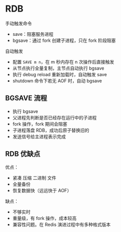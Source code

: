 # RDB

手动触发命令

- save：阻塞服务进程
- bgsave：通过 fork 创建子进程，只在 fork 阶段阻塞

自动触发

- 配置 `SAVE m n`，在 m 秒内存在 n 次操作后直接触发
- 从节点执行全量复制，主节点自动执行 bgsave
- 执行 debug reload 重新加载时，自动触发 save
- shutdown 命令下若无 AOF 时，自动 bgsave

## BGSAVE 流程

- 执行 bgsave
- 父进程先判断是否已经存在运行中的子进程
- fork 操作，fork 期间会阻塞
- 子进程落盘 RDB，成功后原子替换旧的
- 发送信号给主进程表示完成

## RDB 优缺点

优点：

- 紧凑 压缩 二进制 文件
- 全量备份
- 恢复数据快（远远快于 AOF）

缺点：

- 不够实时
- 重量级，有 fork 操作，成本较高
- 兼容性问题。在 Redis 演进过程中有多种格式版本